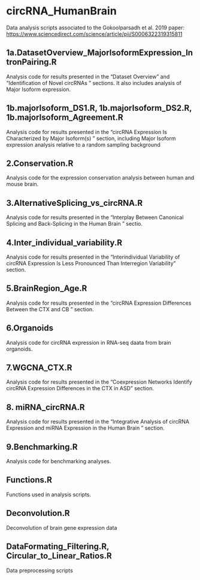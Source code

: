 # circRNA_HumanBrain
Data analysis scripts associated to the Gokoolparsadh et al. 2019 paper: https://www.sciencedirect.com/science/article/pii/S0006322319315811

## 1a.DatasetOverview_MajorIsoformExpression_IntronPairing.R  ##################        
Analysis code for results presented in the “Dataset Overview” and “Identification of Novel circRNAs ” sections. It also includes analysis of Major Isoform expression.

## 1b.majorIsoform_DS1.R, 1b.majorIsoform_DS2.R, 1b.majorIsoform_Agreement.R   ##################
Analysis code for results presented in  the “circRNA Expression Is Characterized by Major Isoform(s) ” section, including Major Isoform expression analysis relative to a random sampling background

## 2.Conservation.R  ##################
Analysis code for the expression  conservation analysis between human and mouse brain.

## 3.AlternativeSplicing_vs_circRNA.R  ##################
Analysis code for results presented in the “Interplay Between Canonical Splicing and Back-Splicing in the Human Brain ” sectio. 

## 4.Inter_individual_variability.R  ##################
Analysis code for results presented in the “Interindividual Variability of circRNA Expression Is Less Pronounced Than Interregion Variability” section.

## 5.BrainRegion_Age.R  ##################
Analysis code for results presented in the “circRNA Expression Differences Between the CTX and CB ” section.

## 6.Organoids  ##################
Analysis code for circRNA expression in RNA-seq daata from brain organoids.

## 7.WGCNA_CTX.R   ##################
Analysis code for results presented in the “Coexpression Networks Identify circRNA Expression Differences in the CTX in ASD” section.

## 8. miRNA_circRNA.R  ##################
Analysis code for results presented in the “Integrative Analysis of circRNA Expression and miRNA Expression in the Human Brain ” section.

## 9.Benchmarking.R  ##################
Analysis code for benchmarking analyses.

## Functions.R  ##################
Functions used in analysis scripts.

## Deconvolution.R ##################
Deconvolution of brain gene expression data

## DataFormating_Filtering.R, Circular_to_Linear_Ratios.R ##################
Data preprocessing scripts
